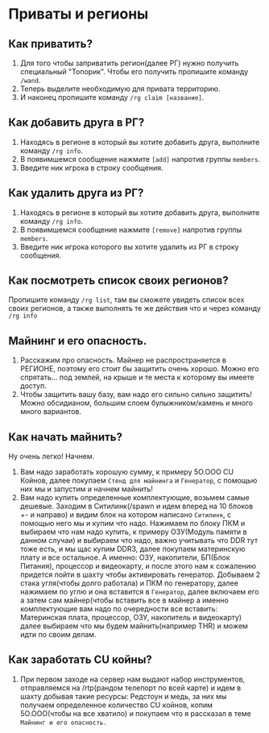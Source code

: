 # Приваты и регионы

## Как приватить?

1. Для того чтобы заприватить регион(далее РГ) нужно получить специальный "Топорик". Чтобы его получить пропишите команду ```/wand```.
2. Теперь выделите необходимую для привата территорию.
3. И наконец пропишите команду ```/rg claim [название]```.

## Как добавить друга в РГ?

1. Находясь в регионе в который вы хотите добавить друга, выполните команду ```/rg info```.
2. В появимшемся сообщение нажмите `[add]` напротив группы `members`.
3. Введите ник игрока в строку сообщения.

## Как удалить друга из РГ?

1. Находясь в регионе в который вы хотите добавить друга, выполните команду ```/rg info```.
2. В появимшемся сообщение нажмите `[remove]` напротив группы `members`.
3. Введите ник игрока которого вы хотите удалить из РГ в строку сообщения.

## Как посмотреть список своих регионов?

Пропишите команду ```/rg list```, там вы сможете увидеть список всех своих регионов, а также выполнять те же действия что и через команду ```/rg info```


## Майнинг и его опасность.

1. Расскажим про опасность. Майнер не распространяется в РЕГИОНЕ, поэтому его стоит бы защитить очень хорошо. Можно его спрятать... под землей, на крыше и те места к которому вы имеете доступ.
2. Чтобы защитить вашу базу, вам надо его сильно сильно защитить! Можно обсидианом, большим слоем булыжником/камень и много много вариантов.
## Как начать майнить?

Ну очень легко! Начнем.
1. Вам надо заработать хорошую сумму, к примеру 5O.OOO CU Койнов, далее покупаем ```Стенд для майнинга``` и ```Генератор```, с помощью них мы и запустим и начнем майнить! 
2. Вам надо купить определенные комплектующие, возьмем самые дешевые. Заходим в Ситилинк(/spawn и идем вперед на 10 блоков +- и направо) и видим блок на котором написано ```Ситилинк```, с помощью него мы и купим что надо.
Нажимаем по блоку ПКМ и выбираем что нам надо купить, к примеру ОЗУ(Модуль памяти в данном случаи) и выбираем что надо, важно учитывать что DDR тут тоже есть, и мы щас купим DDR3, далее покупаем материнскую плату и все остальное. А именно: ОЗУ, накопители, БП(Блок Питания), процессор и видеокарту, и после этого нам к сожалению придется пойти в шахту чтобы активировать генератор. Добываем 2 стака угля(чтобы долго работала) и ПКМ по генератору, далее нажимаем по углю и она вставится в ```Генератор```, далее включаем его а затем сам майнер(чтобы вставить все в майнер а именно комплектующие вам надо по очередности все вставить: Материнская плата, процессор, ОЗУ, накопитель и видеокарту) далее выбираем что мы будем майнить(например THR) и можем идти по своим делам.

## Как заработать CU койны?

1. При первом заходе на сервер нам выдают набор инструментов, отправляемся на /rtp(рандом телепорт по всей карте) и идем в шахту добывая такие ресурсы: Редстоун и медь, за них мы получаем определенное количество CU койнов, копим 5O.OOO(чтобы на все хватило) и покупаем что я рассказал в теме ```Майнинг и его опасность.```


